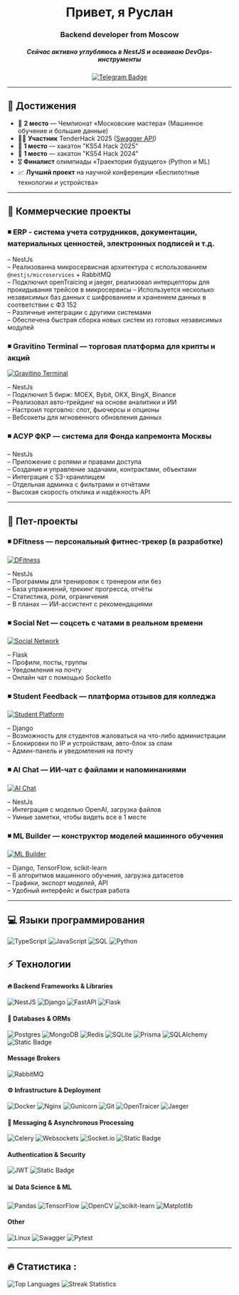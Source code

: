 <div align = "center">
    <div id="header" align="center">
        <h1>Привет, я Руслан</h1>
        <h3>Backend developer from Moscow</h3>
        <h5>Сейчас активно углубляюсь в NestJS и осваиваю DevOps-инструменты</h5>
        <a href="https://t.me/Oberrrr">
            <img src="https://img.shields.io/badge/Telegram-blue?style=for-the-badge&logo=telegram&logoColor=white" alt="Telegram Badge">
        </a>
    </div>
</div>

---
## 🚀 Достижения

- 🥈 **2 место** — Чемпионат «Московские мастера» (Машинное обучение и большие данные)
- 🙋‍♂️ **Участник** TenderHack 2025 ([Swagger API](https://backend.tenderhack.ober0.ru/api))
- 🥇 **1 место** — хакатон "KS54 Hack 2025"
- 🥇 **1 место** — хакатон "KS54 Hack 2024"
- 🎖 **Финалист** олимпиады «Траектория будущего» (Python и ML)
- 📈 **Лучший проект** на научной конференции «Беспилотные технологии и устройства»

---

## 💼 Коммерческие проекты

### ◾ **ERP - система учета сотрудников, документации, материальных ценностей, электронных подписей и т.д.** 

– NestJs   
– Реализованна микросервисная архитектура с использованием `@nestjs/microservices` + RabbitMQ   
– Подключил openTraicing и jaeger, реализовал интерцепторы для прокидывания трейсов в микросервисы
– Используется несколько независимых баз данных с шифрованием и хранением данных в соответствии с ФЗ 152   
– Различные интеграции с другими системами   
– Обеспечена быстрая сборка новых систем из готовых независимых модулей    


### ◾ **Gravitino Terminal — торговая платформа для крипты и акций**
[![Gravitino Terminal](https://img.shields.io/badge/Gravitino%20Terminal%20(click)-8A2BE2?style=for-the-badge)](https://terminal-trading.com/)   

– NestJs  
– Подключил 5 бирж: MOEX, Bybit, OKX, BingX, Binance  
– Реализовал авто-трейдинг на основе аналитики и ИИ  
– Настроил торговлю: спот, фьючерсы и опционы  
– Вебсокеты для мгновенного обновления данных

### ◾ **АСУР ФКР — система для Фонда капремонта Москвы**

– NestJs  
– Приложение с ролями и правами доступа  
– Создание и управление задачами, контрактами, объектами  
– Интеграция с S3-хранилищем  
– Отдельная админка с фильтрами и отчётами  
– Высокая скорость отклика и надёжность API

---

## 🧪 Пет-проекты

### ◾ **DFitness — персональный фитнес-трекер (в разработке)**
[![DFitness](https://img.shields.io/badge/DFitness%20(ссылка)-00CED1?style=for-the-badge)](https://dfitness.netlify.app/)

– NestJs  
– Программы для тренировок с тренером или без  
– База упражнений, трекинг прогресса, отчёты  
– Статистика, роли, ограничения  
– В планах — ИИ-ассистент с рекомендациями

### ◾ **Social Net — соцсеть с чатами в реальном времени**
[![Social Network](https://img.shields.io/badge/Social%20Network%20(ссылка)-1E90FF?style=for-the-badge)](https://social-net.ober0.ru?email=test@gmail.com&password=test1234)

– Flask  
– Профили, посты, группы  
– Уведомления на почту  
– Онлайн чат с помощью SocketIo

### ◾ **Student Feedback — платформа отзывов для колледжа**
[![Student Platform](https://img.shields.io/badge/Student%20Platform%20(ссылка)-32CD32?style=for-the-badge)](https://students-feedback.ober0.ru/)

– Django  
– Возможность для студентов жаловаться на что-либо администрации  
– Блокировки по IP и устройствам, авто-блок за спам  
– Админ-панель и уведомления на почту  


### ◾ **AI Chat — ИИ-чат с файлами и напоминаниями**
[![AI Chat](https://img.shields.io/badge/AI%20Chat%20(ссылка)-FFD700?style=for-the-badge)](https://ks54hack.ober0.ru/signin?email=test@yandex.ru&password=String_1)

– NestJs  
– Интеграция с моделью OpenAI, загрузка файлов  
– Умные заметки, чтобы видеть все в 1 месте

### ◾ **ML Builder — конструктор моделей машинного обучения**
[![ML Builder](https://img.shields.io/badge/ML%20Builder%20(ссылка)-FF4500?style=for-the-badge)](https://ml-learn.ober0.ru/)

– Django, TensorFlow, scikit-learn  
– 6 алгоритмов машинного обучения, загрузка датасетов  
– Графики, экспорт моделей, API  
– Удобный интерфейс и быстрая работа

---

## 💻 Языки программирования
![TypeScript](https://img.shields.io/badge/typescript-%23007ACC.svg?style=for-the-badge&logo=typescript&logoColor=white)
![JavaScript](https://img.shields.io/badge/javascript-%23323330.svg?style=for-the-badge&logo=javascript&logoColor=%23F7DF1E)
![SQL](https://img.shields.io/badge/SQL-blue?style=for-the-badge&logo=sql&logoColor=white)
![Python](https://img.shields.io/badge/python-3670A0?style=for-the-badge&logo=python&logoColor=ffdd54)

## ⚡ Технологии

#### 🔥 **Backend Frameworks & Libraries**
![NestJS](https://img.shields.io/badge/nestjs-%23E0234E.svg?style=for-the-badge&logo=nestjs&logoColor=white)
![Django](https://img.shields.io/badge/django-%23092E20.svg?style=for-the-badge&logo=django&logoColor=white)
![FastAPI](https://img.shields.io/badge/FastAPI-005571?style=for-the-badge&logo=fastapi)
![Flask](https://img.shields.io/badge/flask-%23000.svg?style=for-the-badge&logo=flask&logoColor=white)

#### 💾 **Databases & ORMs**
![Postgres](https://img.shields.io/badge/postgres-%23316192.svg?style=for-the-badge&logo=postgresql&logoColor=white)
![MongoDB](https://img.shields.io/badge/MongoDB-%234ea94b.svg?style=for-the-badge&logo=mongodb&logoColor=white)
![Redis](https://img.shields.io/badge/redis-%23DD0031.svg?style=for-the-badge&logo=redis&logoColor=white)
![SQLite](https://img.shields.io/badge/sqlite-%2307405e.svg?style=for-the-badge&logo=sqlite&logoColor=white)
![Prisma](https://img.shields.io/badge/Prisma-3982CE?style=for-the-badge&logo=Prisma&logoColor=white)
![SQLAlchemy](https://img.shields.io/badge/SQLALCHEMY-D71F00?style=for-the-badge&logoColor=white&logoSize=auto)
![Static Badge](https://img.shields.io/badge/Django%20ORM-8A2BE2?style=for-the-badge)

#### Message Brokers

![RabbitMQ](https://img.shields.io/badge/RabbitMQ-FF6600?style=for-the-badge&logo=rabbitmq&logoColor=white)


#### ⚙️ **Infrastructure & Deployment**
![Docker](https://img.shields.io/badge/Docker-%230db7ed.svg?style=for-the-badge&logo=docker&logoColor=white)
![Nginx](https://img.shields.io/badge/nginx-%23009639.svg?style=for-the-badge&logo=nginx&logoColor=white)
![Gunicorn](https://img.shields.io/badge/gunicorn-%298729.svg?style=for-the-badge&logo=gunicorn&logoColor=white)
![Git](https://img.shields.io/badge/git-%23F05033.svg?style=for-the-badge&logo=git&logoColor=white)
![OpenTraicer](https://img.shields.io/badge/OpenTraicer-D71F00?style=for-the-badge&logoColor=white&logoSize=auto)
![Jaeger](https://img.shields.io/badge/jaeger-%23323330.svg?style=for-the-badge&logoColor=%23F7DF1E)

#### 🔄 **Messaging & Asynchronous Processing**
![Celery](https://img.shields.io/badge/celery-%23a9cc54.svg?style=for-the-badge&logo=celery&logoColor=ddf4a4)
![Websockets](https://img.shields.io/badge/Websockets-1f425f?style=for-the-badge&logo=websockets&logoColor=white)
![Socket.io](https://img.shields.io/badge/Socket.io-black?style=for-the-badge&logo=socket.io&badgeColor=010101)
![Static Badge](https://img.shields.io/badge/Gevent-8A2BE2?style=for-the-badge)

####  **Authentication & Security**
![JWT](https://img.shields.io/badge/JWT-black?style=for-the-badge&logo=JSON%20web%20tokens)
![Static Badge](https://img.shields.io/badge/Hash%20Lib-8A2BE2?style=for-the-badge)

#### 📊 **Data Science & ML**
![Pandas](https://img.shields.io/badge/pandas-%23150458.svg?style=for-the-badge&logo=pandas&logoColor=white)
![TensorFlow](https://img.shields.io/badge/TensorFlow-%23FF6F00.svg?style=for-the-badge&logo=TensorFlow&logo)
![OpenCV](https://img.shields.io/badge/opencv-%23white.svg?style=for-the-badge&logo=opencv&logoColor=white)
![scikit-learn](https://img.shields.io/badge/scikit--learn-%23F7931E.svg?style=for-the-badge&logo=scikit-learn&logoColor=white)
![Matplotlib](https://img.shields.io/badge/Matplotlib-%23ffffff.svg?style=for-the-badge&logo=Matplotlib&logoColor=black)


#### **Other**
![Linux](https://img.shields.io/badge/Linux-FCC624?style=for-the-badge&logo=linux&logoColor=black)
![Swagger](https://img.shields.io/badge/Swagger-%23Clojure?style=for-the-badge&logo=swagger&logoColor=white)
![Pytest](https://img.shields.io/badge/Pytest-FF6347?style=for-the-badge&logo=pytest&logoColor=white)

---

##  🔥 Статистика :

![Top Languages](https://github-readme-stats.vercel.app/api/top-langs/?username=ober0&theme=dark&hide_border=true&include_all_commits=false&count_private=true&layout=compact)
![Streak Statistics](https://github-readme-streak-stats.herokuapp.com/?user=ober0&theme=dark&hide_border=true)
